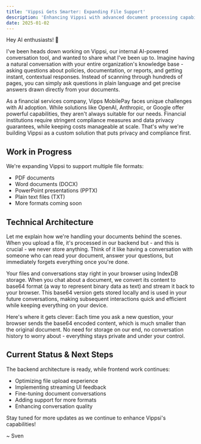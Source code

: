```yaml
---
title: 'Vippsi Gets Smarter: Expanding File Support'
description: 'Enhancing Vippsi with advanced document processing capabilities'
date: 2025-01-02
---
```


Hey AI enthusiasts! 👋

I've been heads down working on Vippsi, our internal AI-powered conversation tool, and wanted to share what I've been up to. Imagine having a natural conversation with your entire organization's knowledge base - asking questions about policies, documentation, or reports, and getting instant, contextual responses. Instead of scanning through hundreds of pages, you can simply ask questions in plain language and get precise answers drawn directly from your documents.

As a financial services company, Vipps MobilePay faces unique challenges with AI adoption. While solutions like OpenAI, Anthropic, or Google offer powerful capabilities, they aren't always suitable for our needs. Financial institutions require stringent compliance measures and data privacy guarantees, while keeping costs manageable at scale. That's why we're building Vippsi as a custom solution that puts privacy and compliance first.

## Work in Progress

We're expanding Vippsi to support multiple file formats:
- PDF documents
- Word documents (DOCX)
- PowerPoint presentations (PPTX)
- Plain text files (TXT)
- More formats coming soon

## Technical Architecture

Let me explain how we're handling your documents behind the scenes. When you upload a file, it's processed in our backend but - and this is crucial - we never store anything. Think of it like having a conversation with someone who can read your document, answer your questions, but immediately forgets everything once you're done. 

Your files and conversations stay right in your browser using IndexDB storage. When you chat about a document, we convert its content to base64 format (a way to represent binary data as text) and stream it back to your browser. This base64 version gets stored locally and is used in your future conversations, making subsequent interactions quick and efficient while keeping everything on your device.

Here's where it gets clever: Each time you ask a new question, your browser sends the base64 encoded content, which is much smaller than the original document. No need for storage on our end, no conversation history to worry about - everything stays private and under your control.

## Current Status & Next Steps

The backend architecture is ready, while frontend work continues:
- Optimizing file upload experience
- Implementing streaming UI feedback
- Fine-tuning document conversations
- Adding support for more formats
- Enhancing conversation quality

Stay tuned for more updates as we continue to enhance Vippsi's capabilities!

~ Sven
